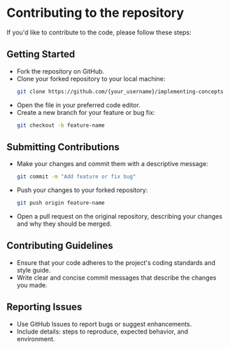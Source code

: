 # Contributing to the repository

If you'd like to contribute to the code, please follow these steps:

## Getting Started
- Fork the repository on GitHub.
- Clone your forked repository to your local machine:
   ```bash
   git clone https://github.com/{your_username}/implementing-concepts
    ```
- Open the file in your preferred code editor.
- Create a new branch for your feature or bug fix:
   ```bash
   git checkout -b feature-name
   ```

## Submitting Contributions
- Make your changes and commit them with a descriptive message:
   ```bash
   git commit -m "Add feature or fix bug"
   ```
- Push your changes to your forked repository:
   ```bash
   git push origin feature-name
   ```
- Open a pull request on the original repository, describing your changes and why they should be merged.

## Contributing Guidelines
- Ensure that your code adheres to the project's coding standards and style guide.
- Write clear and concise commit messages that describe the changes you made.

## Reporting Issues
- Use GitHub Issues to report bugs or suggest enhancements.
- Include details: steps to reproduce, expected behavior, and environment.


